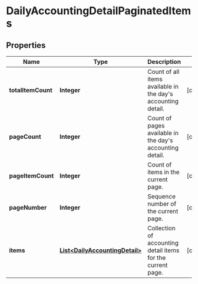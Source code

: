 

# DailyAccountingDetailPaginatedItems


## Properties

| Name | Type | Description | Notes |
|------------ | ------------- | ------------- | -------------|
|**totalItemCount** | **Integer** | Count of all items available in the day&#39;s accounting detail. |  [optional] |
|**pageCount** | **Integer** | Count of pages available in the day&#39;s accounting detail. |  [optional] |
|**pageItemCount** | **Integer** | Count of items in the current page. |  [optional] |
|**pageNumber** | **Integer** | Sequence number of the current page. |  [optional] |
|**items** | [**List&lt;DailyAccountingDetail&gt;**](DailyAccountingDetail.md) | Collection of accounting detail items for the current page. |  [optional] |




